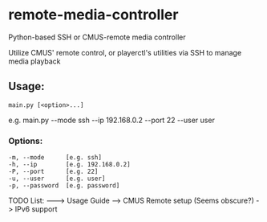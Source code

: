 # remote-media-controller
Python-based SSH or CMUS-remote media controller

Utilize CMUS' remote control, or playerctl's utilities via SSH to manage media playback


## Usage:
    main.py [<option>...]
e.g.
    main.py --mode ssh --ip 192.168.0.2 --port 22 --user user
### Options:
    -m, --mode      [e.g. ssh]
    -h, --ip        [e.g. 192.168.0.2]
    -P, --port      [e.g. 22]
    -u, --user      [e.g. user]
    -p, --password  [e.g. password]

TODO List:
---> Usage Guide
--> CMUS Remote setup (Seems obscure?)
-> IPv6 support

